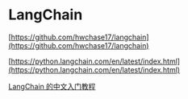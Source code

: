 # LangChain

[https://github.com/hwchase17/langchain](https://github.com/hwchase17/langchain)

[https://python.langchain.com/en/latest/index.html](https://python.langchain.com/en/latest/index.html)

[LangChain 的中文入门教程](https://github.com/liaokongVFX/LangChain-Chinese-Getting-Started-Guide)
